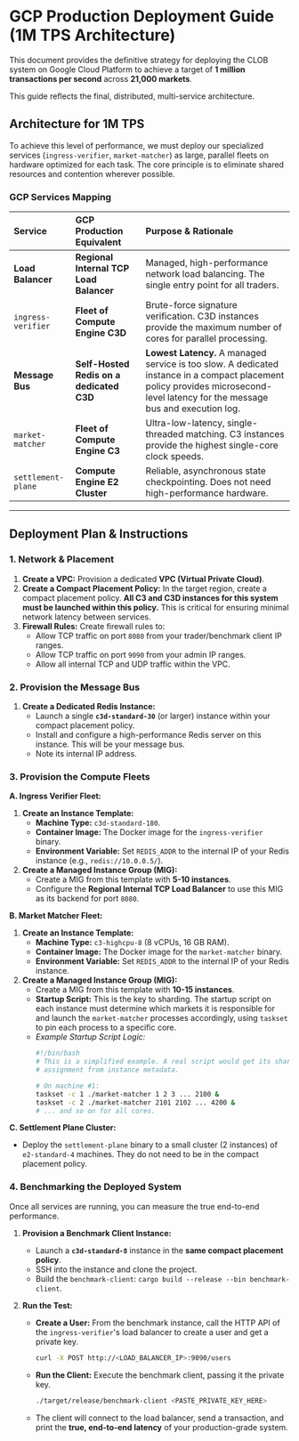 # GCP Production Deployment Guide (1M TPS Architecture)

This document provides the definitive strategy for deploying the CLOB system on Google Cloud Platform to achieve a target of **1 million transactions per second** across **21,000 markets**.

This guide reflects the final, distributed, multi-service architecture.

## Architecture for 1M TPS

To achieve this level of performance, we must deploy our specialized services (`ingress-verifier`, `market-matcher`) as large, parallel fleets on hardware optimized for each task. The core principle is to eliminate shared resources and contention wherever possible.

### GCP Services Mapping

| Service | GCP Production Equivalent | Purpose & Rationale |
| :--- | :--- | :--- |
| **Load Balancer** | **Regional Internal TCP Load Balancer** | Managed, high-performance network load balancing. The single entry point for all traders. |
| `ingress-verifier` | **Fleet of Compute Engine C3D** | Brute-force signature verification. C3D instances provide the maximum number of cores for parallel processing. |
| **Message Bus** | **Self-Hosted Redis on a dedicated C3D** | **Lowest Latency.** A managed service is too slow. A dedicated instance in a compact placement policy provides microsecond-level latency for the message bus and execution log. |
| `market-matcher` | **Fleet of Compute Engine C3** | Ultra-low-latency, single-threaded matching. C3 instances provide the highest single-core clock speeds. |
| `settlement-plane` | **Compute Engine E2 Cluster** | Reliable, asynchronous state checkpointing. Does not need high-performance hardware. |

---

## Deployment Plan & Instructions

### 1. Network & Placement

1.  **Create a VPC:** Provision a dedicated **VPC (Virtual Private Cloud)**.
2.  **Create a Compact Placement Policy:** In the target region, create a compact placement policy. **All C3 and C3D instances for this system must be launched within this policy.** This is critical for ensuring minimal network latency between services.
3.  **Firewall Rules:** Create firewall rules to:
    *   Allow TCP traffic on port `8080` from your trader/benchmark client IP ranges.
    *   Allow TCP traffic on port `9090` from your admin IP ranges.
    *   Allow all internal TCP and UDP traffic within the VPC.

### 2. Provision the Message Bus

1.  **Create a Dedicated Redis Instance:**
    *   Launch a single **`c3d-standard-30`** (or larger) instance within your compact placement policy.
    *   Install and configure a high-performance Redis server on this instance. This will be your message bus.
    *   Note its internal IP address.

### 3. Provision the Compute Fleets

**A. Ingress Verifier Fleet:**

1.  **Create an Instance Template:**
    *   **Machine Type:** `c3d-standard-180`.
    *   **Container Image:** The Docker image for the `ingress-verifier` binary.
    *   **Environment Variable:** Set `REDIS_ADDR` to the internal IP of your Redis instance (e.g., `redis://10.0.0.5/`).
2.  **Create a Managed Instance Group (MIG):**
    *   Create a MIG from this template with **5-10 instances**.
    *   Configure the **Regional Internal TCP Load Balancer** to use this MIG as its backend for port `8080`.

**B. Market Matcher Fleet:**

1.  **Create an Instance Template:**
    *   **Machine Type:** `c3-highcpu-8` (8 vCPUs, 16 GB RAM).
    *   **Container Image:** The Docker image for the `market-matcher` binary.
    *   **Environment Variable:** Set `REDIS_ADDR` to the internal IP of your Redis instance.
2.  **Create a Managed Instance Group (MIG):**
    *   Create a MIG from this template with **10-15 instances**.
    *   **Startup Script:** This is the key to sharding. The startup script on each instance must determine which markets it is responsible for and launch the `market-matcher` processes accordingly, using `taskset` to pin each process to a specific core.
    *   *Example Startup Script Logic:*
        ```bash
        #!/bin/bash
        # This is a simplified example. A real script would get its shard
        # assignment from instance metadata.
        
        # On machine #1:
        taskset -c 1 ./market-matcher 1 2 3 ... 2100 &
        taskset -c 2 ./market-matcher 2101 2102 ... 4200 &
        # ... and so on for all cores.
        ```

**C. Settlement Plane Cluster:**

*   Deploy the `settlement-plane` binary to a small cluster (2 instances) of `e2-standard-4` machines. They do not need to be in the compact placement policy.

### 4. Benchmarking the Deployed System

Once all services are running, you can measure the true end-to-end performance.

1.  **Provision a Benchmark Client Instance:**
    *   Launch a **`c3d-standard-8`** instance in the **same compact placement policy**.
    *   SSH into the instance and clone the project.
    *   Build the `benchmark-client`: `cargo build --release --bin benchmark-client`.

2.  **Run the Test:**
    *   **Create a User:** From the benchmark instance, call the HTTP API of the `ingress-verifier`'s load balancer to create a user and get a private key.
        ```bash
        curl -X POST http://<LOAD_BALANCER_IP>:9090/users
        ```
    *   **Run the Client:** Execute the benchmark client, passing it the private key.
        ```bash
        ./target/release/benchmark-client <PASTE_PRIVATE_KEY_HERE>
        ```
    *   The client will connect to the load balancer, send a transaction, and print the **true, end-to-end latency** of your production-grade system.
